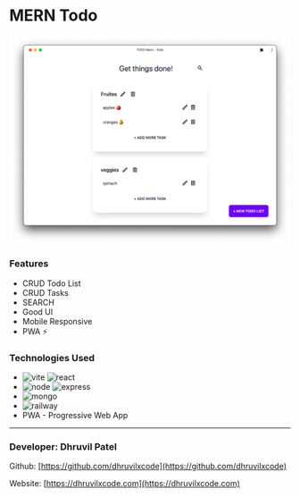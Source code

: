 # MERN Todo

![preview](./preview.png)

### Features

- CRUD Todo List
- CRUD Tasks
- SEARCH
- Good UI
- Mobile Responsive
- PWA ⚡️

### Technologies Used

- ![vite](https://img.shields.io/badge/Vite-B73BFE?style=for-the-badge&logo=vite&logoColor=FFD62E) ![react](https://img.shields.io/badge/React-20232A?style=for-the-badge&logo=react&logoColor=61DAFB)
- ![node](https://img.shields.io/badge/Node.js-339933?style=for-the-badge&logo=nodedotjs&logoColor=white) ![express](https://img.shields.io/badge/Express.js-000000?style=for-the-badge&logo=express&logoColor=white)
- ![mongo](https://img.shields.io/badge/MongoDB-4EA94B?style=for-the-badge&logo=mongodb&logoColor=white)
- ![railway](https://img.shields.io/badge/Railway-131415?style=for-the-badge&logo=railway&logoColor=white)
- PWA - Progressive Web App


---

### Developer: Dhruvil Patel

Github: [https://github.com/dhruvilxcode](https://github.com/dhruvilxcode)

Website: [https://dhruvilxcode.com](https://dhruvilxcode.com)
